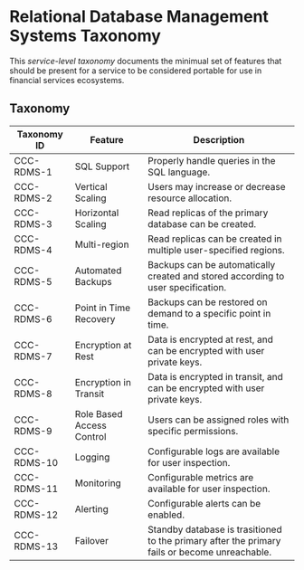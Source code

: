 # Relational Database Management Systems Taxonomy

This _service-level taxonomy_ documents the minimual set of features
that should be present for a service to be considered portable for
use in financial services ecosystems.

## Taxonomy

| Taxonomy ID | Feature | Description |
| ----------- | ------- | ----------- |
| CCC-RDMS-1  | SQL Support | Properly handle queries in the SQL language. |
| CCC-RDMS-2  | Vertical Scaling | Users may increase or decrease resource allocation. |
| CCC-RDMS-3  | Horizontal Scaling | Read replicas of the primary database can be created. |
| CCC-RDMS-4  | Multi-region | Read replicas can be created in multiple user-specified regions. |
| CCC-RDMS-5  | Automated Backups | Backups can be automatically created and stored according to user specification. |
| CCC-RDMS-6  | Point in Time Recovery | Backups can be restored on demand to a specific point in time. |
| CCC-RDMS-7  | Encryption at Rest | Data is encrypted at rest, and can be encrypted with user private keys. |
| CCC-RDMS-8  | Encryption in Transit | Data is encrypted in transit, and can be encrypted with user private keys. |
| CCC-RDMS-9  | Role Based Access Control | Users can be assigned roles with specific permissions. |
| CCC-RDMS-10  | Logging | Configurable logs are available for user inspection. |
| CCC-RDMS-11 | Monitoring | Configurable metrics are available for user inspection. |
| CCC-RDMS-12 | Alerting | Configurable alerts can be enabled. |
| CCC-RDMS-13 | Failover | Standby database is trasitioned to the primary after the primary fails or become unreachable. |
